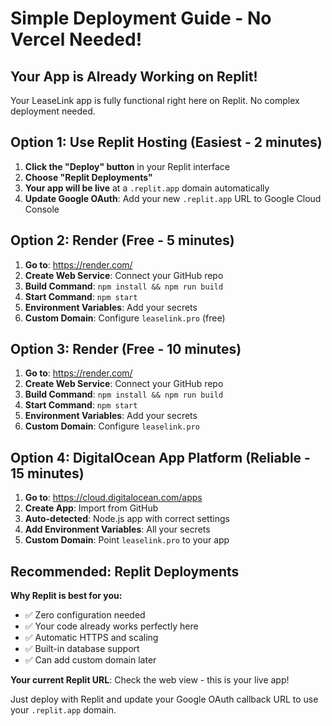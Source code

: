 # Simple Deployment Guide - No Vercel Needed!

## Your App is Already Working on Replit! 

Your LeaseLink app is fully functional right here on Replit. No complex deployment needed.

## Option 1: Use Replit Hosting (Easiest - 2 minutes)

1. **Click the "Deploy" button** in your Replit interface
2. **Choose "Replit Deployments"**
3. **Your app will be live** at a `.replit.app` domain automatically
4. **Update Google OAuth**: Add your new `.replit.app` URL to Google Cloud Console

## Option 2: Render (Free - 5 minutes)

1. **Go to**: https://render.com/
2. **Create Web Service**: Connect your GitHub repo
3. **Build Command**: `npm install && npm run build`
4. **Start Command**: `npm start`
5. **Environment Variables**: Add your secrets
6. **Custom Domain**: Configure `leaselink.pro` (free)

## Option 3: Render (Free - 10 minutes)

1. **Go to**: https://render.com/
2. **Create Web Service**: Connect your GitHub repo
3. **Build Command**: `npm install && npm run build`
4. **Start Command**: `npm start`
5. **Environment Variables**: Add your secrets
6. **Custom Domain**: Configure `leaselink.pro`

## Option 4: DigitalOcean App Platform (Reliable - 15 minutes)

1. **Go to**: https://cloud.digitalocean.com/apps
2. **Create App**: Import from GitHub
3. **Auto-detected**: Node.js app with correct settings
4. **Add Environment Variables**: All your secrets
5. **Custom Domain**: Point `leaselink.pro` to your app

## Recommended: Replit Deployments

**Why Replit is best for you:**
- ✅ Zero configuration needed
- ✅ Your code already works perfectly here
- ✅ Automatic HTTPS and scaling
- ✅ Built-in database support
- ✅ Can add custom domain later

**Your current Replit URL**: Check the web view - this is your live app!

Just deploy with Replit and update your Google OAuth callback URL to use your `.replit.app` domain.
